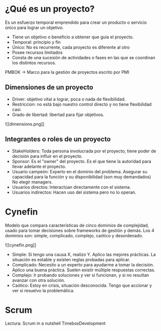 # ¿Qué es un proyecto?
Es un esfuerzo temporal emprendido para crear un producto o servicio único para lograr un objetivo.
- Tiene un objetivo o beneficio a obtener que guía el proyecto.
- Temporal: principio y fin
- Único: No es recurrente, cada proyecto es diferente al otro
- Posee recursos limitados
- Consta de una sucesión de actividades o fases en las que se coordinan los distintos recursos.

PMBOK -> Marco para la gestión de proyectos escrito por PMI

## Dimensiones de un proyecto
- Driver: objetivo vital a lograr, poca o nada de flexibilidad.
- Restriccion: no está bajo nuestro control directo y no tiene flexibilidad casi.
- Grado de libertad: libertad para fijar objetivos.

![[dimensions.png]]

## Integrantes o roles de un proyecto
- StakeHolders: Toda persona involucrada por el proyecto, tiene poder de decisión para influir en el proyecto.
- Sponsor: Es el "owner" del proyecto. Es el que tiene la autoridad para llevar adelante el proyecto.
- Usuario campeón: Experto en el dominio del problema. Asegurar su capacidad para la función y su disponibilidad (son muy demandados) No elegir managers.
- Usuarios directos: Interactúan directamente con el sistema.
- Usuarios indirectos: Hacen uso del sistema pero no lo operan.

# Cynefin
Modelo que compara características de cinco dominios de complejidad, usado para tomar decisiones sobre frameworks de gestión y demás.
Los 4 dominios son: simple, complicado, complejo, caótico y desordenado.

![[cynefin.png]]

- Simple: Si tengo una causa X, realizo Y. Aplico las mejores prácticas. La situación es estable y existen reglas probadas para aplicar.
- Complicado: Necesito a un experto para ayudarme a tomar la decisión. Aplico una buena práctica. Suelen existir múltiple respuestas correctas.
- Complejo: Ir probando soluciones y ver si funcionan, y si no resultan avanzar con otra solución.
- Caótico: Estoy en crisis, situación desconocida. Tengo que accionar y ver si resuelvo la problemática.

# Scrum
Lectura: Scrum in a nutshell
		TimeboxDevelopment